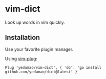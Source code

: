 # vim-dict
Look up words in vim quickly.

## Installation
Use your favorite plugin manager.

Using [vim-plug](https://github.com/junegunn/vim-plug):

```vim
Plug 'yedamao/vim-dict', { 'do': 'go install github.com/yedamao/dict@latest' }
```
